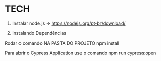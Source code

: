 # TECH

1) Instalar node.js => https://nodejs.org/pt-br/download/

2) Instalando Dependências

Rodar o comando NA PASTA DO PROJETO
npm install

Para abrir o Cypress Application use o comando
npm run cypress:open
